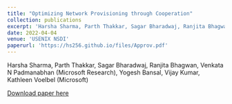 ```yaml
---
title: "Optimizing Network Provisioning through Cooperation"
collection: publications
excerpt: 'Harsha Sharma, Parth Thakkar, Sagar Bharadwaj, Ranjita Bhagwan, Venkata N Padmanabhan (Microsoft Research), Yogesh Bansal, Vijay Kumar, Kathleen Voelbel (Microsoft)'
date: 2022-04-04
venue: 'USENIX NSDI'
paperurl: 'https://hs256.github.io/files/Approv.pdf'
---
```

Harsha Sharma, Parth Thakkar, Sagar Bharadwaj, Ranjita Bhagwan, Venkata N Padmanabhan (Microsoft Research), Yogesh Bansal, Vijay Kumar, Kathleen Voelbel (Microsoft)

[Download paper here](https://hs256.github.io/files/Approv.pdf)
